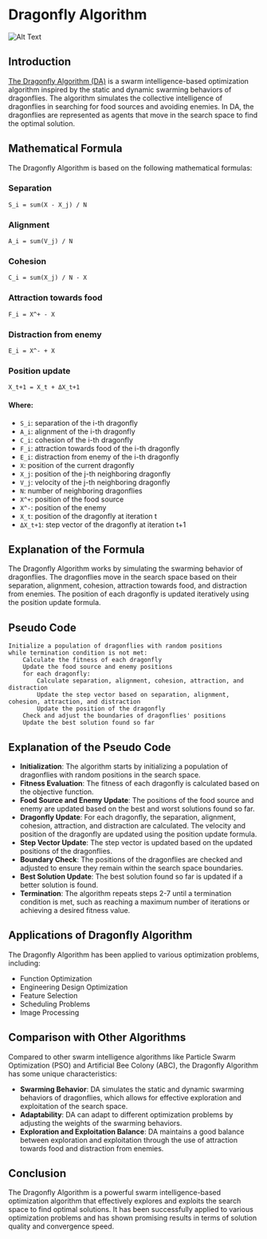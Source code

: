 # Dragonfly Algorithm
![Alt Text](https://gitlab.com/aminse/swarm-intelligence/-/raw/main/images/dragonfly.png)

## Introduction
[The Dragonfly Algorithm (DA)](http://fa.mie.sut.ac.ir/Downloads/AcademicStaff/5/Courses/17/Dragonfly%20algorithm%202016.pdf) is a swarm intelligence-based optimization algorithm inspired by the static and dynamic swarming behaviors of dragonflies. The algorithm simulates the collective intelligence of dragonflies in searching for food sources and avoiding enemies. In DA, the dragonflies are represented as agents that move in the search space to find the optimal solution.

## Mathematical Formula
The Dragonfly Algorithm is based on the following mathematical formulas:

### Separation
```plaintext
S_i = sum(X - X_j) / N
```

### Alignment
```plaintext
A_i = sum(V_j) / N
```

### Cohesion
```plaintext
C_i = sum(X_j) / N - X
```

### Attraction towards food
```plaintext
F_i = X^+ - X
```

### Distraction from enemy
```plaintext
E_i = X^- + X
```

### Position update
```plaintext
X_t+1 = X_t + ΔX_t+1
```

#### Where:
- `S_i`: separation of the i-th dragonfly
- `A_i`: alignment of the i-th dragonfly
- `C_i`: cohesion of the i-th dragonfly
- `F_i`: attraction towards food of the i-th dragonfly
- `E_i`: distraction from enemy of the i-th dragonfly
- `X`: position of the current dragonfly
- `X_j`: position of the j-th neighboring dragonfly
- `V_j`: velocity of the j-th neighboring dragonfly
- `N`: number of neighboring dragonflies
- `X^+`: position of the food source
- `X^-`: position of the enemy
- `X_t`: position of the dragonfly at iteration t
- `ΔX_t+1`: step vector of the dragonfly at iteration t+1

## Explanation of the Formula
The Dragonfly Algorithm works by simulating the swarming behavior of dragonflies. The dragonflies move in the search space based on their separation, alignment, cohesion, attraction towards food, and distraction from enemies. The position of each dragonfly is updated iteratively using the position update formula.

## Pseudo Code
```plaintext
Initialize a population of dragonflies with random positions
while termination condition is not met:
    Calculate the fitness of each dragonfly
    Update the food source and enemy positions
    for each dragonfly:
        Calculate separation, alignment, cohesion, attraction, and distraction
        Update the step vector based on separation, alignment, cohesion, attraction, and distraction
        Update the position of the dragonfly
    Check and adjust the boundaries of dragonflies' positions
    Update the best solution found so far
```

## Explanation of the Pseudo Code
- **Initialization**: The algorithm starts by initializing a population of dragonflies with random positions in the search space.
- **Fitness Evaluation**: The fitness of each dragonfly is calculated based on the objective function.
- **Food Source and Enemy Update**: The positions of the food source and enemy are updated based on the best and worst solutions found so far.
- **Dragonfly Update**: For each dragonfly, the separation, alignment, cohesion, attraction, and distraction are calculated. The velocity and position of the dragonfly are updated using the position update formula.
- **Step Vector Update**: The step vector is updated based on the updated positions of the dragonflies.
- **Boundary Check**: The positions of the dragonflies are checked and adjusted to ensure they remain within the search space boundaries.
- **Best Solution Update**: The best solution found so far is updated if a better solution is found.
- **Termination**: The algorithm repeats steps 2-7 until a termination condition is met, such as reaching a maximum number of iterations or achieving a desired fitness value.

## Applications of Dragonfly Algorithm
The Dragonfly Algorithm has been applied to various optimization problems, including:
- Function Optimization
- Engineering Design Optimization
- Feature Selection
- Scheduling Problems
- Image Processing

## Comparison with Other Algorithms
Compared to other swarm intelligence algorithms like Particle Swarm Optimization (PSO) and Artificial Bee Colony (ABC), the Dragonfly Algorithm has some unique characteristics:
- **Swarming Behavior**: DA simulates the static and dynamic swarming behaviors of dragonflies, which allows for effective exploration and exploitation of the search space.
- **Adaptability**: DA can adapt to different optimization problems by adjusting the weights of the swarming behaviors.
- **Exploration and Exploitation Balance**: DA maintains a good balance between exploration and exploitation through the use of attraction towards food and distraction from enemies.

## Conclusion
The Dragonfly Algorithm is a powerful swarm intelligence-based optimization algorithm that effectively explores and exploits the search space to find optimal solutions. It has been successfully applied to various optimization problems and has shown promising results in terms of solution quality and convergence speed.
